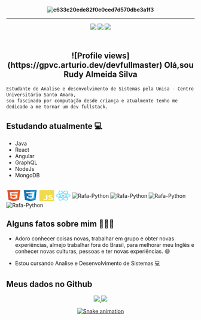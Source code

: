 <h4 align="center">

 
![c633c20ede82f0e0ced7d570dbe3a1f3](https://user-images.githubusercontent.com/70382532/138322189-2db8df52-9dcb-40a0-88a8-c365466bd33d.gif)

<hr>

  <div> 
   <a href="https://instagram.com/rudyefamilia" target="_blank"><img src="https://img.shields.io/badge/-Instagram-%23E4405F?style=for-the-badge&logo=instagram&logoColor=white" target="_blank"></a> 
  <a href = "mailto:devfullmaster@gmail.com"><img src="https://img.shields.io/badge/-Gmail-%23333?style=for-the-badge&logo=gmail&logoColor=white" target="_blank"></a>
  <a href="https://www.linkedin.com/in/devfullmaster/" target="_blank"><img src="https://img.shields.io/badge/-LinkedIn-%230077B5?style=for-the-badge&logo=linkedin&logoColor=white" target="_blank"></a> 
 
   
</div>
</h4>

<h2 align="center">  <br>
![Profile views](https://gpvc.arturio.dev/devfullmaster)
Olá,sou Rudy Almeida Silva
<br>

</h2>

```
Estudante de Analise e desenvolvimento de Sistemas pela Unisa - Centro Universitário Santo Amaro, 
sou fascinado por computação desde criança e atualmente tenho me dedicado a me tornar um dev fullstack.
```
## Estudando atualmente 💻

  - Java
  - React
  - Angular
  - GraphQL
  - NodeJs
  - MongoDB
  
  
  <div style="display: inline_block"><br>
  <img align="center" alt="Rafa-HTML" height="30" width="40" src="https://raw.githubusercontent.com/devicons/devicon/master/icons/html5/html5-original.svg">
  <img align="center" alt="Rafa-CSS" height="30" width="40" src="https://raw.githubusercontent.com/devicons/devicon/master/icons/css3/css3-original.svg">
  <img align="center" alt="Rafa-Js" height="30" width="40" src="https://raw.githubusercontent.com/devicons/devicon/master/icons/javascript/javascript-plain.svg">
  <img align="center" alt="Rafa-React" height="30" width="40" src="https://raw.githubusercontent.com/devicons/devicon/master/icons/react/react-original.svg">
  <img align="center" alt="Rafa-Python" height="30" width="40" src="https://cdn.jsdelivr.net/gh/devicons/devicon/icons/angularjs/angularjs-original.svg" />
  <img align="center" alt="Rafa-Python" height="30" width="40" <img src="https://cdn.jsdelivr.net/gh/devicons/devicon/icons/graphql/graphql-plain.svg" />
  <img align="center" alt="Rafa-Python" height="30" width="40" src="https://cdn.jsdelivr.net/gh/devicons/devicon/icons/nodejs/nodejs-original.svg" />
  <img align="center" alt="Rafa-Python" height="30" width="40" src="https://cdn.jsdelivr.net/gh/devicons/devicon/icons/mongodb/mongodb-original.svg" />
  
  
  
  


</div>



## Alguns fatos sobre mim 👨🏻‍💻

- Adoro conhecer coisas novas, trabalhar em grupo e obter novas experiências, almejo trabalhar fora do Brasil, para melhorar meu Inglês e conhecer novas culturas, pessoas e ter novas experiências. 😄

- Estou cursando Analise e Desenvolvimento de Sistemas 💻


## Meus dados no Github
<div align="center">
  <a href="https://github.com/devfullmaster">
  <img height="180em" src="https://github-readme-stats.vercel.app/api?username=devfullmaster&show_icons=true&theme=dark&include_all_commits=true&count_private=true"/>
  <img height="180em" src="https://github-readme-stats.vercel.app/api/top-langs/?username=devfullmaster&layout=compact&langs_count=7&theme=dark"/>
  
  ![Snake animation](https://github.com/devfullmaster/devfullmaster/blob/output/github-contribution-grid-snake.svg)
</div>




 

